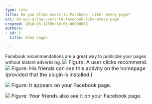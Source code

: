 ```yaml
---
type: rule
title: Do you allow users to Facebook 'Like' every page?
uri: do-you-allow-users-to-facebook-like-every-page
created: 2010-05-11T05:16:06.0000000Z
authors:
- id: 1
  title: Adam Cogan

---
```


 Facebook recommendations are a great way to publicize your pages without blatant advertising.  ![](/Communication/RulesToBetterSocialNetworking/PublishingImages/Facebook_Recommend01.jpg) 
<font class="ms-rteCustom-FigureNormal" size="+0">Figure&#58; A user clicks recommend. <br></font>
![](/Communication/RulesToBetterSocialNetworking/PublishingImages/Facebook_Recommend02.jpg)
<font class="ms-rteCustom-FigureNormal" size="+0">Figure&#58; His friends can see this activity on the homepage (provided that the plugin is installed.) </font>

![](/Communication/RulesToBetterSocialNetworking/PublishingImages/Facebook_Recommend03.jpg)
<font class="ms-rteCustom-FigureNormal" size="+0">Figure&#58; It appears on your Facebook page.</font>

![](/Communication/RulesToBetterSocialNetworking/PublishingImages/Facebook_Recommend04.jpg)
<font class="ms-rteCustom-FigureNormal" size="+0">Figure&#58; Your friends also see it on your Facebook page.</font>

